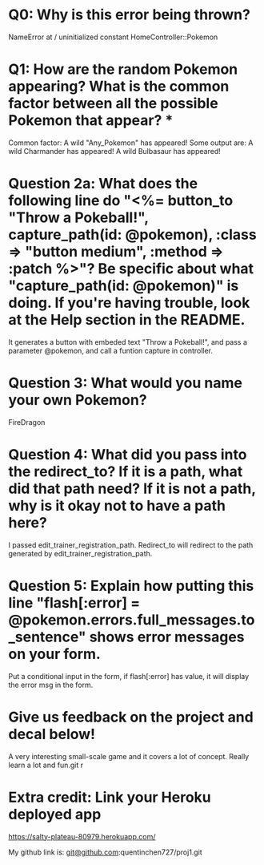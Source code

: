 # Q0: Why is this error being thrown?
NameError at /
uninitialized constant HomeController::Pokemon

# Q1: How are the random Pokemon appearing? What is the common factor between all the possible Pokemon that appear? *
Common factor: A wild "Any_Pokemon" has appeared!
Some output are:
A wild Charmander has appeared!
A wild Bulbasaur has appeared!

# Question 2a: What does the following line do "<%= button_to "Throw a Pokeball!", capture_path(id: @pokemon), :class => "button medium", :method => :patch %>"? Be specific about what "capture_path(id: @pokemon)" is doing. If you're having trouble, look at the Help section in the README.
It generates a button with embeded text "Throw a Pokeball!", and pass a parameter @pokemon, and call a funtion capture in controller.
# Question 3: What would you name your own Pokemon?
FireDragon

# Question 4: What did you pass into the redirect_to? If it is a path, what did that path need? If it is not a path, why is it okay not to have a path here?
I passed edit_trainer_registration_path. Redirect_to will redirect to the path generated by edit_trainer_registration_path.

# Question 5: Explain how putting this line "flash[:error] = @pokemon.errors.full_messages.to_sentence" shows error messages on your form.
Put a conditional input in the form, if flash[:error] has value, it will display the error msg in the form.

# Give us feedback on the project and decal below!
A very interesting small-scale game and it covers a lot of concept. Really learn a lot and fun.git r

# Extra credit: Link your Heroku deployed app
https://salty-plateau-80979.herokuapp.com/

My github link is:
git@github.com:quentinchen727/proj1.git